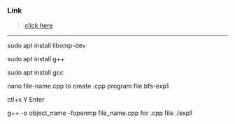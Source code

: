 ### Link
> [click here](https://github.com/pbtemp3/temp/archive/refs/heads/main.zip)

<hr>

sudo apt install libomp-dev

sudo apt install g++

sudo apt install gcc

nano file-name.cpp to create .cpp program file   bfs-exp1

ctl+x   Y   Enter

g++ -o object_name -fopenmp file_name.cpp for .cpp file
 ./exp1
